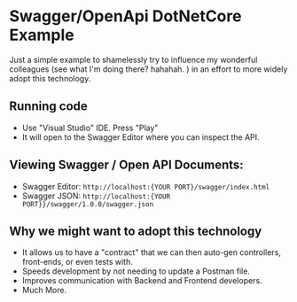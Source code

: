 # Swagger/OpenApi DotNetCore Example

Just a simple example to shamelessly try to influence my wonderful colleagues (see what I'm doing there? hahahah. ) in an effort to more widely adopt this technology. 

## Running code
- Use "Visual Studio" IDE. Press "Play"
- It will open to the Swagger Editor where you can inspect the API.

## Viewing Swagger / Open API Documents:
- Swagger Editor: `http://localhost:{YOUR PORT}/swagger/index.html`
- Swagger JSON: `http://localhost:{YOUR PORT}}/swagger/1.0.0/swagger.json`

## Why we might want to adopt this technology
- It allows us to have a "contract" that we can then auto-gen controllers, front-ends, or even tests with.
- Speeds development by not needing to update a Postman file.
- Improves communication with Backend and Frontend developers.
- Much More.
